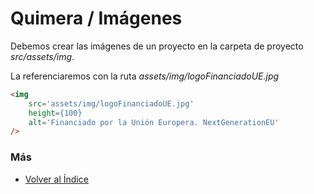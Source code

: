 # Quimera / Imágenes

Debemos crear las imágenes de un proyecto en la carpeta de proyecto *src/assets/img*.

La referenciaremos con la ruta *assets/img/logoFinanciadoUE.jpg*

```html
<img
    src='assets/img/logoFinanciadoUE.jpg'
    height={100}
    alt='Financiado por la Unión Europera. NextGenerationEU'
/>
```

### Más

  * [Volver al Índice](./index.md)
